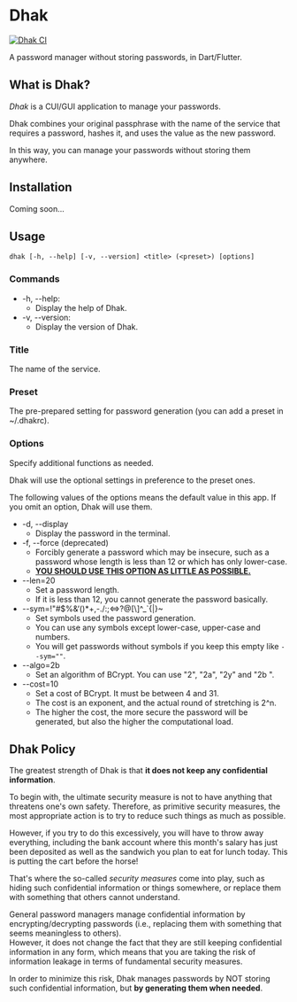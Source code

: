# Dhak

[![Dhak CI](https://github.com/ippee/dhak/actions/workflows/main.yml/badge.svg)](https://github.com/ippee/dhak/actions/workflows/main.yml)

A password manager without storing passwords, in Dart/Flutter.

## What is Dhak?

_Dhak_ is a CUI/GUI application to manage your passwords.

Dhak combines your original passphrase with the name of the service that requires a password, hashes it, and uses the value as the new password.

In this way, you can manage your passwords without storing them anywhere.

## Installation

Coming soon...

## Usage

```
dhak [-h, --help] [-v, --version] <title> (<preset>) [options]
```

### Commands

- -h, --help:
    - Display the help of Dhak.
- -v, --version:
    - Display the version of Dhak.

### Title

The name of the service.

### Preset

The pre-prepared setting for password generation (you can add a preset in ~/.dhakrc).

### Options

Specify additional functions as needed.

Dhak will use the optional settings in preference to the preset ones.

The following values of the options means the default value in this app. If you omit an option, Dhak will use them.

- -d, --display
    - Display the password in the terminal.
- -f, --force (deprecated)
    - Forcibly generate a password which may be insecure, such as a password whose length is less than 12 or which has only lower-case.
    - <u><b>YOU SHOULD USE THIS OPTION AS LITTLE AS POSSIBLE.</b></u>
- --len=20
    - Set a password length.
    - If it is less than 12, you cannot generate the password basically.
- --sym=!\"#$%&‘()*+,-./:;<=>?@\[\\]^_`{|}~
    - Set symbols used the password generation.
    - You can use any symbols except lower-case, upper-case and numbers.
    - You will get passwords without symbols if you keep this empty like `--sym=""`.
- --algo=2b
    - Set an algorithm of BCrypt. You can use "2", "2a", "2y" and "2b ".
- --cost=10
    - Set a cost of BCrypt. It must be between 4 and 31.
    - The cost is an exponent, and the actual round of stretching is 2^n.
    - The higher the cost, the more secure the password will be generated, but also the higher the computational load.

## Dhak Policy

The greatest strength of Dhak is that **it does not keep any confidential information**.

To begin with, the ultimate security measure is not to have anything that threatens one's own safety. Therefore, as primitive security measures, the most appropriate action is to try to reduce such things as much as possible.

However, if you try to do this excessively, you will have to throw away everything, including the bank account where this month's salary has just been deposited as well as the sandwich you plan to eat for lunch today. This is putting the cart before the horse!

That's where the so-called _security measures_ come into play, such as hiding such confidential information or things somewhere, or replace them with something that others cannot understand.

General password managers manage confidential information by encrypting/decrypting passwords (i.e., replacing them with something that seems meaningless to others).  
However, it does not change the fact that they are still keeping confidential information in any form, which means that you are taking the risk of information leakage in terms of fundamental security measures.

In order to minimize this risk, Dhak manages passwords by NOT storing such confidential information, but **by generating them when needed**.
